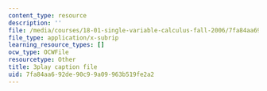 ```yaml
---
content_type: resource
description: ''
file: /media/courses/18-01-single-variable-calculus-fall-2006/7fa84aa692de90c99a09963b519fe2a2_hjZhPczMkL4.srt
file_type: application/x-subrip
learning_resource_types: []
ocw_type: OCWFile
resourcetype: Other
title: 3play caption file
uid: 7fa84aa6-92de-90c9-9a09-963b519fe2a2
---
```

